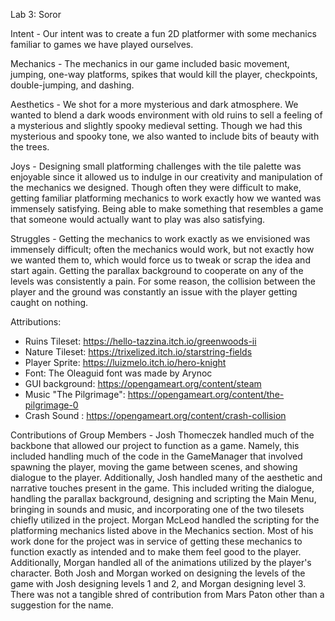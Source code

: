 Lab 3: Soror

Intent - Our intent was to create a fun 2D platformer with some mechanics familiar to games we have played ourselves.

Mechanics - The mechanics in our game included basic movement, jumping, one-way platforms, spikes that would kill the player, checkpoints, double-jumping, and dashing. 

Aesthetics - We shot for a more mysterious and dark atmosphere. We wanted to blend a dark woods environment with old ruins to sell a feeling of a mysterious and slightly spooky medieval setting. Though we had this mysterious and spooky tone, we also wanted to include bits of beauty with the trees.

Joys - Designing small platforming challenges with the tile palette was enjoyable since it allowed us to indulge in our creativity and manipulation of the mechanics we designed. Though often they were difficult to make, getting familiar platforming mechanics to work exactly how we wanted was immensely satisfying. Being able to make something that resembles a game that someone would actually want to play was also satisfying.

Struggles - Getting the mechanics to work exactly as we envisioned was immensely difficult; often the mechanics would work, but not exactly how we wanted them to, which would force us to tweak or scrap the idea and start again. Getting the parallax background to cooperate on any of the levels was consistently a pain. For some reason, the collision between the player and the ground was constantly an issue with the player getting caught on nothing.

Attributions:
- Ruins Tileset: https://hello-tazzina.itch.io/greenwoods-ii
- Nature Tileset: https://trixelized.itch.io/starstring-fields
- Player Sprite: https://luizmelo.itch.io/hero-knight
- Font: The Oleaguid font was made by Arynoc
- GUI background: https://opengameart.org/content/steam
- Music "The Pilgrimage": https://opengameart.org/content/the-pilgrimage-0
- Crash Sound : https://opengameart.org/content/crash-collision

Contributions of Group Members - Josh Thomeczek handled much of the backbone that allowed our project to function as a game. Namely, this included handling much of the code in the GameManager that involved spawning the player, moving the game between scenes, and showing dialogue to the player. Additionally, Josh handled many of the aesthetic and narrative touches present in the game. This included writing the dialogue, handling the parallax background, designing and scripting the Main Menu, bringing in sounds and music, and incorporating one of the two tilesets chiefly utilized in the project. Morgan McLeod handled the scripting for the platforming mechanics listed above in the Mechanics section. Most of his work done for the project was in service of getting these mechanics to function exactly as intended and to make them feel good to the player. Additionally, Morgan handled all of the animations utilized by the player's character. Both Josh and Morgan worked on designing the levels of the game with Josh designing levels 1 and 2, and Morgan designing level 3. There was not a tangible shred of contribution from Mars Paton other than a suggestion for the name.
